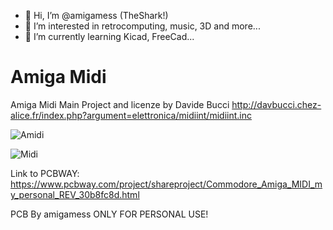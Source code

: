 - 👋 Hi, I’m @amigamess (TheShark!)
- 👀 I’m interested in retrocomputing, music, 3D and more...
- 🌱 I’m currently learning Kicad, FreeCad...

# Amiga Midi

Amiga Midi Main Project and licenze by Davide Bucci http://davbucci.chez-alice.fr/index.php?argument=elettronica/midiint/midiint.inc

![Amidi](https://user-images.githubusercontent.com/82521152/174455285-af85fa67-f340-4adb-a444-280fd260927f.jpeg)

![Midi](https://user-images.githubusercontent.com/82521152/174558554-75087fc7-a5af-4296-ba39-ab28f7a86902.jpg)

Link to PCBWAY: https://www.pcbway.com/project/shareproject/Commodore_Amiga_MIDI_my_personal_REV_30b8fc8d.html

PCB By amigamess ONLY FOR PERSONAL USE!
